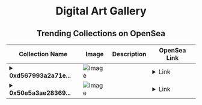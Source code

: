 <div align="center">

# Digital Art Gallery

## Trending Collections on OpenSea

| Collection Name                       | Image                                                                                     | Description                       | OpenSea Link                                                                                          |
|---------------------------------------|-------------------------------------------------------------------------------------------|-----------------------------------|--------------------------------------------------------------------------------------------------------|
| **<details><summary>0xd567993a2a71e...</summary>0xd567993a2a71eee2a373e44904affa5460c071b0</details>** | ![Image](https://i2.seadn.io/optimism/0x2b4af402b907327489273847f7ee3b7c9a3b1187/9ae436df9b76bc38bc7163286d56c5/509ae436df9b76bc38bc7163286d56c5.png?w=200&auto=format) |  | <details><summary>Link</summary>[0xd567993a2a71eee2a373e44904affa5460c071b0](https://opensea.io/collection/0xd567993a2a71eee2a373e44904affa5460c071b0)</details> |
| **<details><summary>0x50e5a3ae28369...</summary>0x50e5a3ae283695a0f08de89778a15185422b72e7</details>** | ![Image](https://i2.seadn.io/optimism/0x2b4af402b907327489273847f7ee3b7c9a3b1187/9ae436df9b76bc38bc7163286d56c5/509ae436df9b76bc38bc7163286d56c5.png?w=200&auto=format) |  | <details><summary>Link</summary>[0x50e5a3ae283695a0f08de89778a15185422b72e7](https://opensea.io/collection/0x50e5a3ae283695a0f08de89778a15185422b72e7)</details> |

</div>